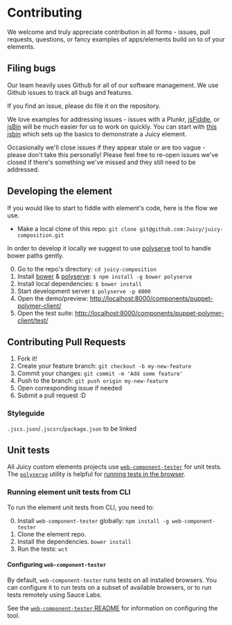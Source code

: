 # Contributing

We welcome and truly appreciate contribution in all forms - issues, pull requests, questions, or fancy examples of apps/elements build on to of your elements.

## Filing bugs

Our team heavily uses Github for all of our software management. We use Github issues to track all bugs and features.

If you find an issue, please do file it on the repository.

We love examples for addressing issues - issues with a Plunkr, [jsFiddle](http://jsfiddle.net), or [jsBin](http://jsbin.com) will be much easier for us to work on quickly. You can start with [this jsbin](http://jsbin.com/capequ/edit?html,output) which sets up the basics to demonstrate a Juicy element.

Occasionally we'll close issues if they appear stale or are too vague - please don't take this personally! Please feel free to re-open issues we've closed if there's something we've missed and they still need to be addressed.

## Developing the element

If you would like to start to fiddle with element's code, here is the flow we use.

- Make a local clone of this repo: `git clone git@github.com:Juicy/juicy-composition.git`

In order to develop it locally we suggest to use [polyserve](https://npmjs.com/polyserve) tool to handle bower paths gently.

0. Go to the repo's directory: `cd juicy-composition`
1. Install [bower](http://bower.io/) & [polyserve](https://npmjs.com/polyserve): `$ npm install -g bower polyserve`
2. Install local dependencies: `$ bower install`
3. Start development server `$ polyserve -p 8000`
4. Open the demo/preview: [http://localhost:8000/components/puppet-polymer-client/](http://localhost:8000/components/puppet-polymer-client/)
5. Open the test suite: [http://localhost:8000/components/puppet-polymer-client/test/](http://localhost:8000/components/puppet-polymer-client/test/)

## Contributing Pull Requests

1. Fork it!
2. Create your feature branch: `git checkout -b my-new-feature`
3. Commit your changes: `git commit -m 'Add some feature'`
4. Push to the branch: `git push origin my-new-feature`
5. Open corresponding issue if needed
6. Submit a pull request :D


### Styleguide

`.jscs.json`/`.jscsrc`/`package.json` to be linked

## Unit tests

All Juicy custom elements projects use [`web-component-tester`](https://github.com/Polymer/web-component-tester) for unit tests.
The [`polyserve`](https://github.com/PolymerLabs/polyserve) utility is helpful for [running tests in the browser](#developing-the-element).



### Running element unit tests from CLI

To run the element unit tests from CLI, you need to:

0.  Install `web-component-tester` globally: `npm install -g web-component-tester`
1.  Clone the element repo.
2.  Install the dependencies. `bower install`
3.  Run the tests: `wct`

#### Configuring `web-component-tester`

By default, `web-component-tester` runs tests on all installed browsers. You can configure it
to run tests on a subset of available browsers, or to run tests remotely using Sauce Labs.

See the [`web-component-tester` README](https://github.com/Polymer/web-component-tester) for
information on configuring the tool.
